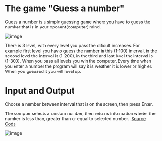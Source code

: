 # The game "Guess a number"
Guess a number is a simple guessing game where you have to guess the number that is in your oponent(computer) mind. 

![image](https://github.com/rvelieva/GuessANumberByRena/assets/156831546/12b7b32e-b6a4-4f60-a8c5-b8bfd6dadc93)


There is 3 level, with every level you pass the dificult increases. For example first level you havto guess the number in this  (1-100) interval, in the second level the interval is (1-200), in the third and last level the interval is (1-300). When you pass all levels you win the computer. Every time when you enter a number the program will say it is weather it is lower or highier. When you guessed it you will level up.

# Input and Output
Choose a number between interval that is on the screen, then press Enter.

The compter selects a random number, then returns information wheter the number is less than, greater than or equal to selected number.
.[Source Code](GuessANumber.cs)

![image](https://github.com/rvelieva/GuessANumberByRena/assets/156831546/d97d3a9d-5814-438f-840c-345facc574fc)



